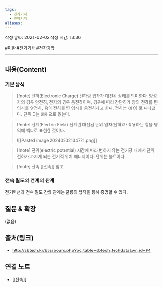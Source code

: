 ```yaml
---
tags:
  - 전기기사
  - 전자기학
aliases:
---
```

작성 날짜: 2024-02-02
작성 시간: 13:36

#미완 #전기기사 #전자기학

----
## 내용(Content)
### 기본 상식
>[!note] 전하(Electronic Charge)
>전하랑 입자가 대전된 상태를 의미한다. 양성자의 경우 양전하, 전자의 경우 음전하이며, 경우에 따라 간단하게 양의 전하를 띈 입자를 양전하, 음의 전하를 띈 입자를 음전하라고 한다.
>전하는 $Q[C]$ 로 나타낸다. 단위 C는 `쿨롱` 으로 읽는다.
>

>[!note] 전계(Electric Field)
>전계란 대전된 단위 입자(전하)가 작용하는 힘을 영역에 벡터로 표현한 것이다.
>
>![[Pasted image 20240202134721.png]]

>[!note] 전위(electric potential)
>시간에 따라 변하지 않는 전기장 내에서 단위 전하가 가지게 되는 전기적 위치 에너지이다. 단위는 볼트이다.
>

>[!note] 전속
>[[전속]] 참고


### 전속 밀도와 전계의 관계
전기력선과 전속 밀도 간의 관계는 쿨롱의 법칙을 통해 증명할 수 있다.



## 질문 & 확장

(없음)

## 출처(링크)
- http://sbtech.kr/bbs/board.php?bo_table=sbtech_techdata&wr_id=64


## 연결 노트
- [[전속]]









